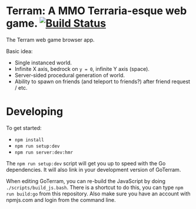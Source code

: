 # Terram: A MMO Terraria-esque web game. [![Build Status](https://travis-ci.com/FuseRobotics/Terram.svg?token=pDSxxzeqkTaa5iGGTLb3&branch=master)](https://travis-ci.com/FuseRobotics/Terram)

The Terram web game browser app.

Basic idea:

 - Single instanced world.
 - Infinite X axis, bedrock on `y = 0`, infinite Y axis (space).
 - Server-sided procedural generation of world.
 - Ability to spawn on friends (and teleport to friends?) after friend request / etc.

Developing
==========

To get started:

 - `npm install`
 - `npm run setup:dev`
 - `npm run server:dev:hmr`

The `npm run setup:dev` script will get you up to speed with the Go dependencies. It will also link in your development version of GoTerram.

When editing GoTerram, you can re-build the JavaScript by doing `./scripts/build_js.bash`. There is a shortcut to do this, you can type `npm run build:go` from this repository. Also make sure you have an account with npmjs.com and login from the command line.
